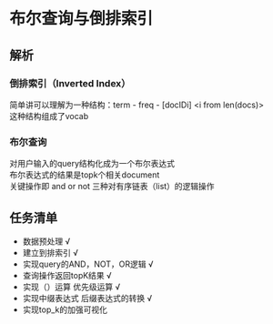 # 布尔查询与倒排索引

## 解析
### 倒排索引（Inverted Index）
简单讲可以理解为一种结构：term - freq - [docIDi] <i from len(docs)> <br>
这种结构组成了vocab

### 布尔查询
对用户输入的query结构化成为一个布尔表达式<br>
布尔表达式的结果是topk个相关document<br>
关键操作即 and or not 三种对有序链表（list）的逻辑操作


## 任务清单
- 数据预处理 √ 
- 建立到排索引 √ 
- 实现query的AND，NOT，OR逻辑 √ 
- 查询操作返回topK结果 √ 
- 实现（）运算 优先级运算 √ 
- 实现中缀表达式 后缀表达式的转换 √ 
- 实现top_k的加强可视化
